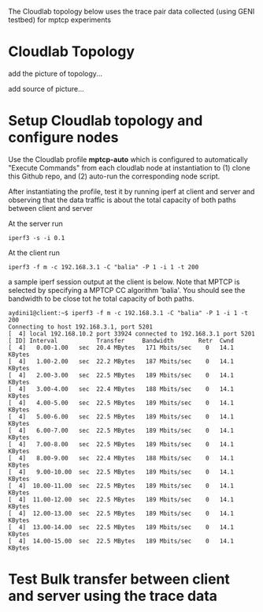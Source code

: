 The Cloudlab topology below uses the trace pair data collected (using GENI testbed) for mptcp experiments

# Cloudlab Topology

add the picture of topology...

add source of picture...

# Setup Cloudlab topology and configure nodes

Use the Cloudlab profile **mptcp-auto** which is configured to automatically "Execute Commands" from each cloudlab node at instantiation to (1) clone this Github repo, and (2) auto-run the corresponding node script.

After instantiating the profile, test it by running iperf at client and server and observing that the data traffic is about the total capacity of both paths between client and server

At the server run
```
iperf3 -s -i 0.1
```

At the client run
```
iperf3 -f m -c 192.168.3.1 -C "balia" -P 1 -i 1 -t 200
```
a sample iperf session output at the client is below. Note that MPTCP is selected by specifying a MPTCP CC algorithm 'balia'. You should see the bandwidth to be close tot he total capacity of both paths.  
```
aydini1@client:~$ iperf3 -f m -c 192.168.3.1 -C "balia" -P 1 -i 1 -t 200
Connecting to host 192.168.3.1, port 5201                               
[  4] local 192.168.10.2 port 33924 connected to 192.168.3.1 port 5201  
[ ID] Interval           Transfer     Bandwidth       Retr  Cwnd        
[  4]   0.00-1.00   sec  20.4 MBytes   171 Mbits/sec    0   14.1 KBytes 
[  4]   1.00-2.00   sec  22.2 MBytes   187 Mbits/sec    0   14.1 KBytes 
[  4]   2.00-3.00   sec  22.5 MBytes   189 Mbits/sec    0   14.1 KBytes 
[  4]   3.00-4.00   sec  22.4 MBytes   188 Mbits/sec    0   14.1 KBytes 
[  4]   4.00-5.00   sec  22.5 MBytes   189 Mbits/sec    0   14.1 KBytes 
[  4]   5.00-6.00   sec  22.5 MBytes   189 Mbits/sec    0   14.1 KBytes 
[  4]   6.00-7.00   sec  22.5 MBytes   189 Mbits/sec    0   14.1 KBytes 
[  4]   7.00-8.00   sec  22.5 MBytes   189 Mbits/sec    0   14.1 KBytes 
[  4]   8.00-9.00   sec  22.4 MBytes   188 Mbits/sec    0   14.1 KBytes 
[  4]   9.00-10.00  sec  22.5 MBytes   189 Mbits/sec    0   14.1 KBytes 
[  4]  10.00-11.00  sec  22.5 MBytes   189 Mbits/sec    0   14.1 KBytes 
[  4]  11.00-12.00  sec  22.5 MBytes   189 Mbits/sec    0   14.1 KBytes 
[  4]  12.00-13.00  sec  22.5 MBytes   189 Mbits/sec    0   14.1 KBytes 
[  4]  13.00-14.00  sec  22.5 MBytes   189 Mbits/sec    0   14.1 KBytes 
[  4]  14.00-15.00  sec  22.5 MBytes   189 Mbits/sec    0   14.1 KBytes 
```

# Test Bulk transfer between client and server using the trace data
